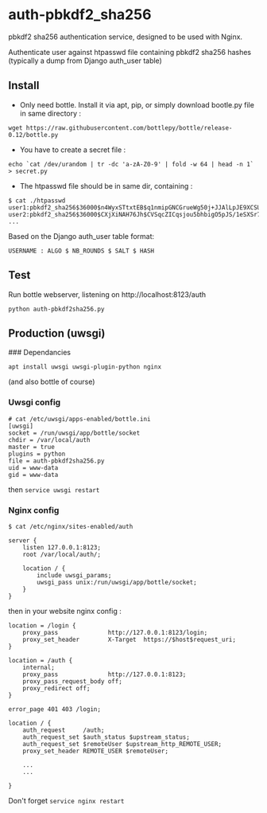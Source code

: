 # auth-pbkdf2_sha256

pbkdf2 sha256 authentication service, designed to be used with Nginx.

Authenticate user against htpasswd file containing pbkdf2 sha256 hashes (typically a dump from Django auth_user table)

## Install

* Only need bottle. Install it via apt, pip, or simply download bootle.py file in same directory : 

```
wget https://raw.githubusercontent.com/bottlepy/bottle/release-0.12/bottle.py
```

* You have to create a secret file : 

```
echo `cat /dev/urandom | tr -dc 'a-zA-Z0-9' | fold -w 64 | head -n 1` > secret.py
```

* The htpasswd file should be in same dir, containing :
```
$ cat ./htpasswd 
user1:pbkdf2_sha256$36000$n4WyxSTtxtEB$q1nmipGNCGrueWg50j+JJAlLpJE9XCSUORqWngZ25oU=
user2:pbkdf2_sha256$36000$CXjXiNAH76Jh$CVSqcZICqsjou5bhbigO5pJS/1eSXSr75DiVMc3MBSc=
...
```

Based on the Django auth_user table format: 
```
USERNAME : ALGO $ NB_ROUNDS $ SALT $ HASH
```

## Test

Run bottle webserver, listening on http://localhost:8123/auth

```
python auth-pbkdf2sha256.py
```



## Production (uwsgi)

### Dependancies

```
apt install uwsgi uwsgi-plugin-python nginx
```
(and also bottle of course)

### Uwsgi config

```
# cat /etc/uwsgi/apps-enabled/bottle.ini 
[uwsgi]
socket = /run/uwsgi/app/bottle/socket
chdir = /var/local/auth
master = true
plugins = python
file = auth-pbkdf2sha256.py
uid = www-data
gid = www-data
```

then `service uwsgi restart`

### Nginx config

```
$ cat /etc/nginx/sites-enabled/auth 

server {
    listen 127.0.0.1:8123;
    root /var/local/auth/;

    location / {
        include uwsgi_params;
        uwsgi_pass unix:/run/uwsgi/app/bottle/socket;
    }
}
```

then in your website nginx config : 

```
location = /login {
    proxy_pass              http://127.0.0.1:8123/login;
    proxy_set_header        X-Target  https://$host$request_uri;
}

location = /auth {
    internal;
    proxy_pass              http://127.0.0.1:8123;
    proxy_pass_request_body off;
    proxy_redirect off;
}

error_page 401 403 /login;

location / {
    auth_request     /auth;
    auth_request_set $auth_status $upstream_status;
    auth_request_set $remoteUser $upstream_http_REMOTE_USER;
    proxy_set_header REMOTE_USER $remoteUser;

    ...
    ...

}
```

Don't forget `service nginx restart`
